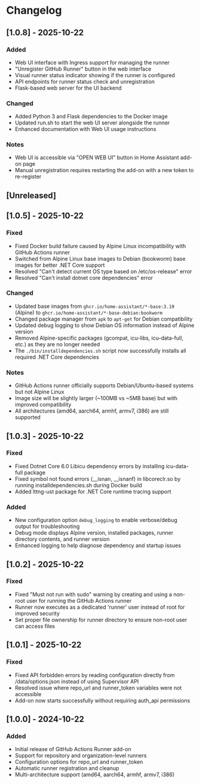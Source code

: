 # Changelog

## [1.0.8] - 2025-10-22

### Added
- Web UI interface with Ingress support for managing the runner
- "Unregister GitHub Runner" button in the web interface
- Visual runner status indicator showing if the runner is configured
- API endpoints for runner status check and unregistration
- Flask-based web server for the UI backend

### Changed
- Added Python 3 and Flask dependencies to the Docker image
- Updated run.sh to start the web UI server alongside the runner
- Enhanced documentation with Web UI usage instructions

### Notes
- Web UI is accessible via "OPEN WEB UI" button in Home Assistant add-on page
- Manual unregistration requires restarting the add-on with a new token to re-register

## [Unreleased]

## [1.0.5] - 2025-10-22

### Fixed
- Fixed Docker build failure caused by Alpine Linux incompatibility with GitHub Actions runner
- Switched from Alpine Linux base images to Debian (bookworm) base images for better .NET Core support
- Resolved "Can't detect current OS type based on /etc/os-release" error
- Resolved "Can't install dotnet core dependencies" error

### Changed
- Updated base images from `ghcr.io/home-assistant/*-base:3.19` (Alpine) to `ghcr.io/home-assistant/*-base-debian:bookworm`
- Changed package manager from `apk` to `apt-get` for Debian compatibility
- Updated debug logging to show Debian OS information instead of Alpine version
- Removed Alpine-specific packages (gcompat, icu-libs, icu-data-full, etc.) as they are no longer needed
- The `./bin/installdependencies.sh` script now successfully installs all required .NET Core dependencies

### Notes
- GitHub Actions runner officially supports Debian/Ubuntu-based systems but not Alpine Linux
- Image size will be slightly larger (~100MB vs ~5MB base) but with improved compatibility
- All architectures (amd64, aarch64, armhf, armv7, i386) are still supported

## [1.0.3] - 2025-10-22

### Fixed
- Fixed Dotnet Core 6.0 Libicu dependency errors by installing icu-data-full package
- Fixed symbol not found errors (__isnan, __isnanf) in libcoreclr.so by running installdependencies.sh during Docker build
- Added lttng-ust package for .NET Core runtime tracing support

### Added
- New configuration option `debug_logging` to enable verbose/debug output for troubleshooting
- Debug mode displays Alpine version, installed packages, runner directory contents, and runner version
- Enhanced logging to help diagnose dependency and startup issues

## [1.0.2] - 2025-10-22

### Fixed
- Fixed "Must not run with sudo" warning by creating and using a non-root user for running the GitHub Actions runner
- Runner now executes as a dedicated 'runner' user instead of root for improved security
- Set proper file ownership for runner directory to ensure non-root user can access files

## [1.0.1] - 2025-10-22

### Fixed
- Fixed API forbidden errors by reading configuration directly from /data/options.json instead of using Supervisor API
- Resolved issue where repo_url and runner_token variables were not accessible
- Add-on now starts successfully without requiring auth_api permissions

## [1.0.0] - 2024-10-22

### Added
- Initial release of GitHub Actions Runner add-on
- Support for repository and organization-level runners
- Configuration options for repo_url and runner_token
- Automatic runner registration and cleanup
- Multi-architecture support (amd64, aarch64, armhf, armv7, i386)
